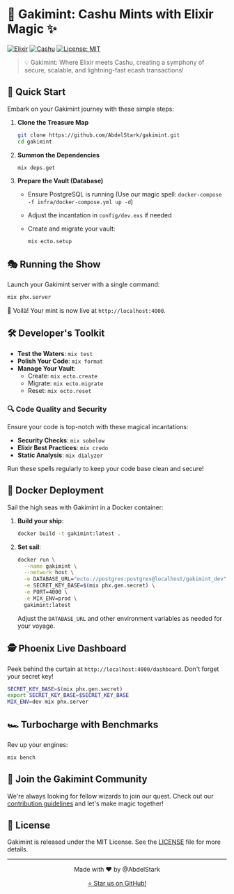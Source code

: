 # 🌟 Gakimint: Cashu Mints with Elixir Magic ✨

[![Elixir](https://img.shields.io/badge/elixir-%234B275F.svg?style=for-the-badge&logo=elixir&logoColor=white)](https://elixir-lang.org/)
[![Cashu](https://img.shields.io/badge/cashu-ecash-orange?style=for-the-badge)](https://cashu.space/)
[![License: MIT](https://img.shields.io/badge/License-MIT-yellow.svg?style=for-the-badge)](https://opensource.org/licenses/MIT)

> 💡 Gakimint: Where Elixir meets Cashu, creating a symphony of secure, scalable, and lightning-fast ecash transactions!

## 🚀 Quick Start

Embark on your Gakimint journey with these simple steps:

1. **Clone the Treasure Map**

   ```bash
   git clone https://github.com/AbdelStark/gakimint.git
   cd gakimint
   ```

2. **Summon the Dependencies**

   ```bash
   mix deps.get
   ```

3. **Prepare the Vault (Database)**

   - Ensure PostgreSQL is running (Use our magic spell: `docker-compose -f infra/docker-compose.yml up -d`)
   - Adjust the incantation in `config/dev.exs` if needed
   - Create and migrate your vault:

     ```bash
     mix ecto.setup
     ```

## 🎭 Running the Show

Launch your Gakimint server with a single command:

```bash
mix phx.server
```

🌈 Voilà! Your mint is now live at `http://localhost:4000`.

## 🛠️ Developer's Toolkit

- **Test the Waters**: `mix test`
- **Polish Your Code**: `mix format`
- **Manage Your Vault**:
  - Create: `mix ecto.create`
  - Migrate: `mix ecto.migrate`
  - Reset: `mix ecto.reset`

### 🔍 Code Quality and Security

Ensure your code is top-notch with these magical incantations:

- **Security Checks**: `mix sobelow`
- **Elixir Best Practices**: `mix credo`
- **Static Analysis**: `mix dialyzer`

Run these spells regularly to keep your code base clean and secure!

## 🐳 Docker Deployment

Sail the high seas with Gakimint in a Docker container:

1. **Build your ship**:

   ```bash
   docker build -t gakimint:latest .
   ```

2. **Set sail**:

   ```bash
   docker run \
     --name gakimint \
     --network host \
     -e DATABASE_URL="ecto://postgres:postgres@localhost/gakimint_dev" \
     -e SECRET_KEY_BASE=$(mix phx.gen.secret) \
     -e PORT=4000 \
     -e MIX_ENV=prod \
     gakimint:latest
   ```

   Adjust the `DATABASE_URL` and other environment variables as needed for your voyage.

## 🕵️ Phoenix Live Dashboard

Peek behind the curtain at `http://localhost:4000/dashboard`. Don't forget your secret key!

```bash
SECRET_KEY_BASE=$(mix phx.gen.secret)
export SECRET_KEY_BASE=$SECRET_KEY_BASE
MIX_ENV=dev mix phx.server
```

## 🏎️ Turbocharge with Benchmarks

Rev up your engines:

```bash
mix bench
```

## 🤝 Join the Gakimint Community

We're always looking for fellow wizards to join our quest. Check out our [contribution guidelines](CONTRIBUTING.md) and let's make magic together!

## 📜 License

Gakimint is released under the MIT License. See the [LICENSE](LICENSE) file for more details.

---

<p align="center">
  Made with ❤️ by @AbdelStark
</p>

<p align="center">
  <a href="https://github.com/AbdelStark/gakimint/stargazers">⭐ Star us on GitHub!</a>
</p>
